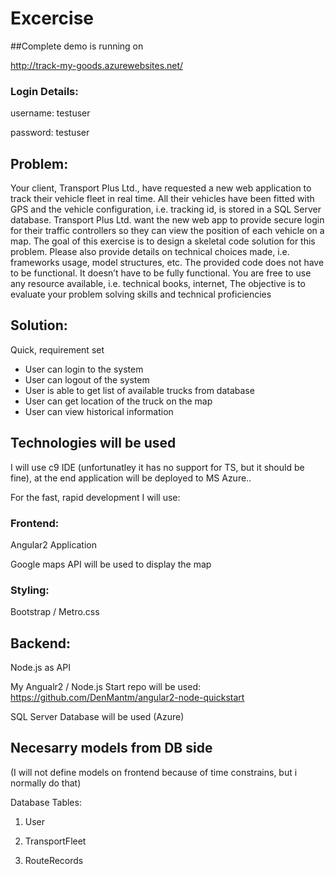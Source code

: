 Excercise
========================
##Complete demo is running on

http://track-my-goods.azurewebsites.net/

### Login Details:
username: testuser

password: testuser

## Problem:
Your client, Transport Plus Ltd., have requested a new web application to track their vehicle fleet in real time. All their vehicles have been fitted with GPS and the vehicle configuration, i.e. tracking id, is stored in a SQL Server database. Transport Plus Ltd. want the new web app to provide secure login for their traffic controllers so they can view the position of each vehicle on a map.
The goal of this exercise is to design a skeletal code solution for this problem. Please also provide details on technical choices made, i.e. frameworks usage, model structures, etc. The provided code does not have to be functional.
It doesn’t have to be fully functional. You are free to use any resource available, i.e. technical books, internet, The objective is to evaluate your problem solving skills and technical proficiencies

## Solution:
Quick, requirement set
- User can login to the system
- User can logout of the system
- User is able to get list of available trucks from database
- User can get location of the truck on the map
- User can view historical information

## Technologies will be used

I will use c9 IDE (unfortunatley it has no support for TS, but it should be fine),
at the end application will be deployed to MS Azure..

For the fast, rapid development I will use:
### Frontend: 
Angular2 Application

Google maps API will be used to display the map
### Styling: 
Bootstrap / Metro.css
## Backend: 
Node.js as API

My Angualr2 / Node.js Start repo will be used: https://github.com/DenMantm/angular2-node-quickstart

SQL Server Database will be used (Azure)

## Necesarry models from DB side
(I will not define models on frontend because of time constrains, but i normally do that)

Database Tables:

1. User

2. TransportFleet

3. RouteRecords
